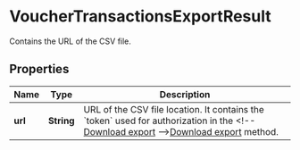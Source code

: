 

# VoucherTransactionsExportResult

Contains the URL of the CSV file.

## Properties

| Name | Type | Description |
|------------ | ------------- | ------------- |
|**url** | **String** | URL of the CSV file location. It contains the &#x60;token&#x60; used for authorization in the &lt;!-- [Download export](OpenAPI.json/paths/~1exports~1{export_Id}/get) --&gt;[Download export](ref:download-export) method. |



